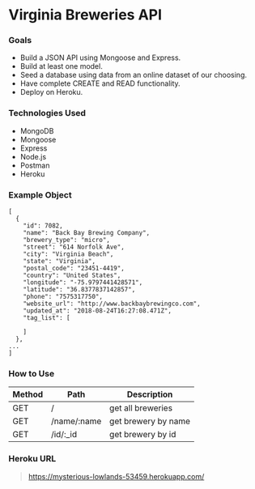 # Virginia Breweries API

### Goals
- Build a JSON API using Mongoose and Express. 
- Build at least one model. 
- Seed a database using data from an online dataset of our choosing.
- Have complete CREATE and READ functionality.
- Deploy on Heroku.

### Technologies Used
- MongoDB
- Mongoose
- Express
- Node.js
- Postman
- Heroku

### Example Object
```
[
  {
    "id": 7082,
    "name": "Back Bay Brewing Company",
    "brewery_type": "micro",
    "street": "614 Norfolk Ave",
    "city": "Virginia Beach",
    "state": "Virginia",
    "postal_code": "23451-4419",
    "country": "United States",
    "longitude": "-75.9797441428571",
    "latitude": "36.8377837142857",
    "phone": "7575317750",
    "website_url": "http://www.backbaybrewingco.com",
    "updated_at": "2018-08-24T16:27:08.471Z",
    "tag_list": [
      
    ]
  },
...
]
```

### How to Use
| Method | Path | Description |
| ------ | ---- | ----------- |
| GET | / | get all breweries |
| GET | /name/:name | get brewery by name |
| GET | /id/:_id | get brewery by id |

### Heroku URL
> https://mysterious-lowlands-53459.herokuapp.com/


















